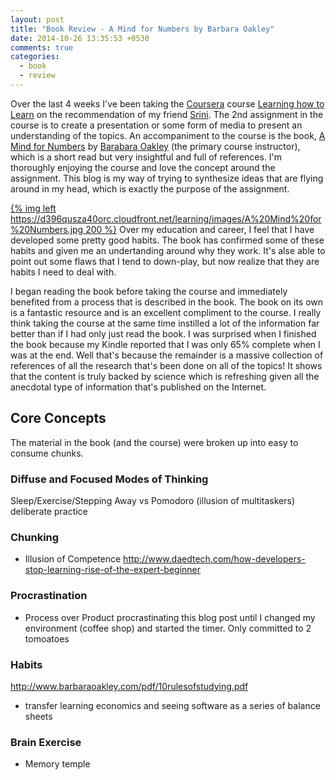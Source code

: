 ```yaml
---
layout: post
title: "Book Review - A Mind for Numbers by Barbara Oakley"
date: 2014-10-26 13:35:53 +0530
comments: true
categories:
  - book
  - review
---
```

Over the last 4 weeks I've been taking the [Coursera][coursera] course [Learning how to Learn][course-homepage] on the
recommendation of my friend [Srini][srini-twitter]. The 2nd assignment in the course is to create a presentation or some
form of media to present an understanding of the topics. An accompaniment to the course is the book,
[A Mind for Numbers][book] by [Barabara Oakley][barbara] (the primary course instructor), which is a short read but very
insightful and full of references. I'm thoroughly enjoying the course and love the concept around the assignment. This
blog is my way of trying to synthesize ideas that are flying around in my head, which is exactly the purpose of the
assignment.

[coursera]: https://www.coursera.org/
[course-homepage]: https://www.coursera.org/course/learning
[srini-twitter]: https://twitter.com/sragu
[barbara]: http://www.barbaraoakley.com/

[{% img left https://d396qusza40orc.cloudfront.net/learning/images/A%20Mind%20for%20Numbers.jpg 200 %}][book]
Over my education and career, I feel that I have developed some pretty good habits. The book has confirmed some of these
habits and given me an undertanding around why they work. It's alse able to point out some flaws that I tend to
down-play, but now realize that they are habits I need to deal with.

I began reading the book before taking the course and immediately benefited from a process that is described in the
book. The book on its own is a fantastic resource and is an excellent compliment to the course. I really think taking the
course at the same time instilled a lot of the information far better than if I had only just read the book. I was
surprised when I finished the book because my Kindle reported that I was only 65% complete when I was at the end. Well
that's because the remainder is a massive collection of references of all the research that's been done on all of the
topics! It shows that the content is truly backed by science which is refreshing given all the anecdotal type of
information that's published on the Internet.

[book]: http://www.penguin.com/book/a-mind-for-numbers-by-barbara-oakley/9780399165245

## Core Concepts

The material in the book (and the course) were broken up into easy to consume chunks.

### Diffuse and Focused Modes of Thinking

  Sleep/Exercise/Stepping Away vs Pomodoro (illusion of multitaskers)
  deliberate practice

### Chunking

  - Illusion of Competence
    http://www.daedtech.com/how-developers-stop-learning-rise-of-the-expert-beginner

### Procrastination

  - Process over Product
  procrastinating this blog post until I changed my environment (coffee shop) and started the timer. Only committed to 2
  tomoatoes

### Habits

  http://www.barbaraoakley.com/pdf/10rulesofstudying.pdf
- transfer
  learning economics and seeing software as a series of balance sheets

### Brain Exercise

- Memory temple


